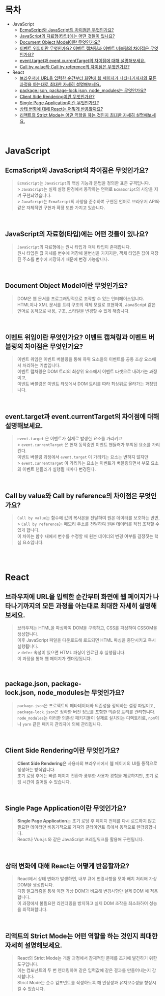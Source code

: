 # 목차

- JavaScript
  - [EcmaScript와 JavaScript의 차이점은 무엇인가요?](#ecmascript와-javascript의-차이점은-무엇인가요)
  - [JavaScript의 자료형(타입)에는 어떤 것들이 있나요?](#javascript의-자료형타입에는-어떤-것들이-있나요)
  - [Document Object Model이란 무엇인가요?](#document-object-model이란-무엇인가요)
  - [이벤트 위임이란 무엇인가요? 이벤트 캡쳐링과 이벤트 버블링의 차이점은 무엇인가요?](#이벤트-위임이란-무엇인가요-이벤트-캡쳐링과-이벤트-버블링의-차이점은-무엇인가요)
  - [event.target과 event.currentTarget의 차이점에 대해 설명해보세요.](#eventtarget과eventcurrenttarget의-차이점에-대해-설명해보세요)
  - [Call by value와 Call by reference의 차이점은 무엇인가요?](#call-by-value와-call-by-reference의-차이점은-무엇인가요)
- React
  - [브라우저에 URL을 입력한 순간부터 화면에 웹 페이지가 나타나기까지의 모든 과정을 아는대로 최대한 자세히 설명해보세요.](#브라우저에-url을-입력한-순간부터-화면에-웹-페이지가-나타나기까지의-모든-과정을-아는대로-최대한-자세히-설명해보세요)
  - [package.json, package-lock.json, node_modules는 무엇인가요?](#packagejsonpackage-lockjsonnode_modules는-무엇인가요)
  - [Client Side Rendering이란 무엇인가요?](#client-side-rendering이란-무엇인가요)
  - [Single Page Application이란 무엇인가요?](#single-page-application이란-무엇인가요)
  - [상태 변화에 대해 React는 어떻게 반응할까요?](#상태-변화에-대해-react는-어떻게-반응할까요)
  - [리액트의 Strict Mode는 어떤 역할을 하는 것인지 최대한 자세히 설명해보세요.](#리액트의-strict-mode는-어떤-역할을-하는-것인지-최대한-자세히-설명해보세요)

<br>

# JavaScript

## EcmaScript와 JavaScript의 차이점은 무엇인가요?

> `EcmaScript`는 `JavaScript`의 핵심 기능과 문법을 정의한 표준 규격입니다.<br/> > `JavaScript`는 실제 실행 환경에서 동작하는 언어로 `EcmaScript`의 사양을 지켜 구현되었습니다.<br/> > `JavaScript`는 `EcmaScript`의 사양을 준수하여 구현된 언어로 브라우저 API와 같은 자체적인 구현과 확장 또한 가지고 있습니다.<br/>

<br/>

## JavaScript의 자료형(타입)에는 어떤 것들이 있나요?

> `JavaScript`의 자료형에는 원시 타입과 객체 타입이 존재합니다.<br/>
> 원시 타입은 값 자체를 변수에 저장해 불변성을 가지지만, 객체 타입은 값이 저장된 주소를 변수에 저장하기 때문에 변경 가능합니다.<br/>

<br/>

## Document Object Model이란 무엇인가요?

> DOM은 웹 문서를 프로그래밍적으로 조작할 수 있는 인터페이스입니다.<br/>
> HTML이나 XML 문서를 트리 구조의 객체 모델로 표현하여, JavaScript 같은 언어로 동적으로 내용, 구조, 스타일을 변경할 수 있게 해줍니다.<br/>

<br/>

## 이벤트 위임이란 무엇인가요? 이벤트 캡쳐링과 이벤트 버블링의 차이점은 무엇인가요?

> 이벤트 위임은 이벤트 버블링을 통해 하위 요소들의 이벤트를 공통 조상 요소에서 처리하는 기법입니다.<br/>
> 이벤트 캡처링은 DOM 트리의 최상위 요소에서 이벤트 타겟으로 내려가는 과정이고,<br/>
> 이벤트 버블링은 이벤트 타겟에서 DOM 트리를 따라 최상위로 올라가는 과정입니다.<br/>

<br/>

## event.target과 event.currentTarget의 차이점에 대해 설명해보세요.

> `event.target` 은 이벤트가 실제로 발생한 요소를 가리키고<br/> > `event.currentTarget` 은 현재 동작중인 이벤트 핸들러가 부착된 요소를 가리킨다.<br/>
> 이벤트 버블링 과정에서 `event.target` 이 가리키는 요소는 변하지 않지만<br/> > `event.currentTarget` 이 가리키는 요소는 이벤트가 버블링되면서 부모 요소의 이벤트 핸들러가 실행될 때마다 변경된다.<br/>

<br/>

## Call by value와 Call by reference의 차이점은 무엇인가요?

> `Call by value`는 함수에 값의 복사본을 전달하여 원본 데이터를 보호하는 반면,<br/> > `Call by reference`는 메모리 주소를 전달하여 원본 데이터를 직접 조작할 수 있게 합니다.<br/>
> 이 차이는 함수 내에서 변수를 수정할 때 원본 데이터의 변경 여부를 결정짓는 핵심 요소입니다.<br/>

<br/><br/>

# React

## 브라우저에 URL을 입력한 순간부터 화면에 웹 페이지가 나타나기까지의 모든 과정을 아는대로 최대한 자세히 설명해보세요.

> 브라우저는 HTML을 파싱하여 DOM을 구축하고, CSS를 파싱하여 CSSOM을 생성합니다.<br/>
> 이후 JavaScript 파일을 다운로드해 로드되면 HTML 파싱을 중단시키고 즉시 실행됩니다.<br/> > `defer` 속성이 있으면 HTML 파싱이 완료된 후 실행됩니다.<br/>
> 이 과정을 통해 웹 페이지가 렌더링됩니다.<br/>

<br/>

## package.json, package-lock.json, node_modules는 무엇인가요?

> `package.json`은 프로젝트의 메타데이터와 의존성을 정의하는 설정 파일이고,
> `package-lock.json`은 정확한 버전 정보를 포함한 의존성 트리를 관리합니다.
> `node_modules`는 이러한 의존성 패키지들이 실제로 설치되는 디렉토리로, `npm`이나 `yarn` 같은
> 패키지 관리자에 의해 관리됩니다.

<br/>

## Client Side Rendering이란 무엇인가요?

> **Client Side Rendering**은 사용자의 브라우저에서 웹 페이지의 UI를 동적으로 생성하는 방식입니다.<br/>
> 초기 로딩 후에는 빠른 페이지 전환과 풍부한 사용자 경험을 제공하지만, 초기 로딩 시간이 길어질 수 있습니다.<br/>

<br/>

## Single Page Application이란 무엇인가요?

> **Single Page Application**는 초기 로딩 후 페이지 전체를 다시 로드하지 않고 필요한 데이터만 비동기적으로 가져와 클라이언트 측에서 동적으로 렌더링합니다.<br/>
> React나 Vue.js 와 같은 JavaScript 프레임워크를 활용해 구현됩니다.<br/>

<br/>

## 상태 변화에 대해 React는 어떻게 반응할까요?

> React에서 상태 변화가 발생하면, 내부 큐에 변경사항을 모아 배치 처리해 가상 DOM을 생성합니다.<br/>
> 디핑 알고리즘을 통해 이전 가상 DOM과 비교해 변경사항만 실제 DOM 에 적용합니다.<br/>
> 이 과정에서 불필요한 리렌더링을 방지하고 실제 DOM 조작을 최소화하여 성능을 최적화합니다.<br/>

<br/>

## 리액트의 Strict Mode는 어떤 역할을 하는 것인지 최대한 자세히 설명해보세요.

> React의 Strict Mode는 개발 과정에서 잠재적인 문제를 조기에 발견하기 위한 도구입니다.<br/>
> 이는 컴포넌트의 두 번 렌더링하여 같은 입력값에 같은 결과를 만들어내는지 감지합니다.<br/>
> Strict Mode는 순수 컴포넌트를 작성하도록 해 안정성과 유지보수성을 향상시킬 수 있습니다.<br/>
